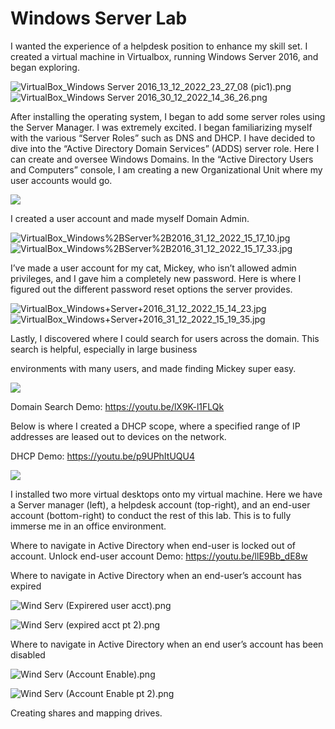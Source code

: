 Windows Server Lab
==================

  

I wanted the experience of a helpdesk position to enhance my skill set. I created a virtual machine in Virtualbox, running Windows Server 2016, and began exploring.

![VirtualBox_Windows Server 2016_13_12_2022_23_27_08 (pic1).png](https://images.squarespace-cdn.com/content/v1/6355d195a26c4b571b338345/1672533416923-5RIHTJMEV08U0J6UBIYP/VirtualBox_Windows+Server+2016_13_12_2022_23_27_08+%28pic1%29.png?format=500w)![VirtualBox_Windows Server 2016_30_12_2022_14_36_26.png](https://images.squarespace-cdn.com/content/v1/6355d195a26c4b571b338345/1672533428174-N55VDDJV9CWABJSCAO6A/VirtualBox_Windows+Server+2016_30_12_2022_14_36_26.png?format=500w)

  

After installing the operating system, I began to add some server roles using the Server Manager. I was extremely excited. I began familiarizing myself with the various “Server Roles” such as DNS and DHCP. I have decided to dive into the “Active Directory Domain Services” (ADDS) server role. Here I can create and oversee Windows Domains. In the “Active Directory Users and Computers” console, I am creating a new Organizational Unit where my user accounts would go.  

![](https://images.squarespace-cdn.com/content/v1/6355d195a26c4b571b338345/1fe66be8-3afa-4a13-9933-d581bbb8ec35/VirtualBox_Windows+Server+2016_31_12_2022_15_22_27.jpg?format=750w)

  

I created a user account and made myself Domain Admin. 

![VirtualBox_Windows%2BServer%2B2016_31_12_2022_15_17_10.jpg](https://images.squarespace-cdn.com/content/v1/6355d195a26c4b571b338345/1672536863608-H2L29MMCWA2E25FN555D/VirtualBox_Windows%252BServer%252B2016_31_12_2022_15_17_10.jpg?format=500w)![VirtualBox_Windows%2BServer%2B2016_31_12_2022_15_17_33.jpg](https://images.squarespace-cdn.com/content/v1/6355d195a26c4b571b338345/1672536853460-IIR8ABCOW84QWRW1BH2F/VirtualBox_Windows%252BServer%252B2016_31_12_2022_15_17_33.jpg?format=500w)

  

I’ve made a user account for my cat, Mickey, who isn’t allowed admin privileges, and I gave him a completely new password. Here is where I figured out the different password reset options the server provides. 

![VirtualBox_Windows+Server+2016_31_12_2022_15_14_23.jpg](https://images.squarespace-cdn.com/content/v1/6355d195a26c4b571b338345/1672536559518-WJI145LDQK526DON4CV0/VirtualBox_Windows%2BServer%2B2016_31_12_2022_15_14_23.jpg?format=500w)![VirtualBox_Windows+Server+2016_31_12_2022_15_19_35.jpg](https://images.squarespace-cdn.com/content/v1/6355d195a26c4b571b338345/1672536587874-OWBN14RPPOPL4NQ6QBK4/VirtualBox_Windows%2BServer%2B2016_31_12_2022_15_19_35.jpg?format=500w)

  

Lastly, I discovered where I could search for users across the domain. This search is helpful, especially in large business

environments with many users, and made finding Mickey super easy.

![](https://images.squarespace-cdn.com/content/v1/6355d195a26c4b571b338345/cdd9a7b2-4ab2-4787-abbc-466217f3a723/VirtualBox_Windows+Server+2016_31_12_2022_16_21_09.jpg?format=750w)

Domain Search Demo: https://youtu.be/lX9K-l1FLQk

  

Below is where I created a DHCP scope, where a specified range of IP addresses are leased out to devices on the network. 

DHCP Demo: https://youtu.be/p9UPhItUQU4

![](https://images.squarespace-cdn.com/content/v1/6355d195a26c4b571b338345/6674c849-fc25-45d4-a46f-2f8f92bda027/Screenshot+%2811%29.jpg?format=750w)

  

I installed two more virtual desktops onto my virtual machine. Here we have a Server manager (left), a helpdesk account (top-right), and an end-user account (bottom-right) to conduct the rest of this lab. This is to fully immerse me in an office environment. 

  

Where to navigate in Active Directory when end-user is locked out of account.
Unlock end-user account Demo: https://youtu.be/llE9Bb_dE8w
  

Where to navigate in Active Directory when an end-user’s account has expired

![Wind Serv (Expirered user acct).png](https://images.squarespace-cdn.com/content/v1/6355d195a26c4b571b338345/1673312462549-P84QVJZ0VK44OHAI0I95/Wind+Serv+%28Expirered+user+acct%29.png?format=1500w)

![Wind Serv (expired acct pt 2).png](https://images.squarespace-cdn.com/content/v1/6355d195a26c4b571b338345/1673312467160-HSPZTXOFQ0ZORDAWGC7D/Wind+Serv+%28expired+acct+pt+2%29.png?format=1500w)

  

Where to navigate in Active Directory when an end user’s account has been disabled

![Wind Serv (Account Enable).png](https://images.squarespace-cdn.com/content/v1/6355d195a26c4b571b338345/1673313088813-63YNE58CTZPU8KB3G7WQ/Wind+Serv+%28Account+Enable%29.png?format=1500w)

![Wind Serv (Account Enable pt 2).png](https://images.squarespace-cdn.com/content/v1/6355d195a26c4b571b338345/1673313100561-CW6L90W1L75JVTNLIWCZ/Wind+Serv+%28Account+Enable+pt+2%29.png?format=1500w)

  

Creating shares and mapping drives.
